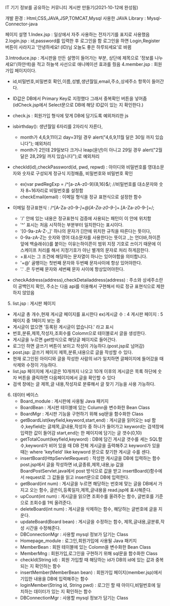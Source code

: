 IT 기기 정보를 공유하는 커뮤니티 게시판 만들기(2021-10-12에 완성됨)

개발 환경 : Html,CSS,JAVA,JSP,TOMCAT,Mysql
사용한 JAVA Library : Mysql-Connector-java

페이지 설명
1.Index.jsp : 일상에서 자주 사용하는 전자기기를 표지로 사용했음 
2.login.jsp : id,password를 입력한 후 로그인을 함 로그인을 하면 Login,Register 버튼이 사라지고 '안녕하세요! (ID)님 오늘도 좋은 하루되세요'로 바뀜
		
3.Introduce.jsp : 게시판을 만든 설명이 들어가는 부분, 상단에 제목으로 '정보를 나누세요!'(하얀색)을 적고 하늘색 사선으로 애니메이션 효과를 줬음
4.member.jsp : 회원가입 페이지이다. 
 - id,비밀번호,비밀번호 확인,이름,성별,생년월일,email,주소,상세주소 항목이 들어간다.
 - ID값은 DB에서 Primary Key로 지정했다 그래서 중복확인 버튼을 넣어줌(idCheck.jsp에서 Select문으로 DB에 해당 ID값이 있는 지 확인한다.)
 - check.js : 회원가입 형식에 맞게 DB에 담기도록 예외처리한 js
 - isbirthday(): 생년월일 6자리를 2자리식 자른다, 
	- month가 4,6,9,11이고 day=31일 경우 alert("4,6,9,11월 달은 30일 까지 있습니다"); 예외처리 
	- month가 2인데 29일보다 크거나 leap(윤년)이 아니고 29일 경우  alert("2월달은 28,29일 까지 있습니다");로 예외처리
 - checkId(id),checkPassword(id, pwd, repwd) : 아이디와 비밀번호를 영대소문자와 숫자로 구성되게 정규식 지정해줌, 비밀번호와 비밀번호 확인
 	- ex)var pwdRegExp = /^[a-zA-z0-9]{8,16}$/; //비밀번호를 대소문자와 숫자 8~16자리로 비밀번호를 설정함 
 	- checkEmail(email) : 이메일 형식을 정규 표현식으로 설정한 함수 
 - 이메일 정규표현식 : /^[A-Za-z0-9\-_]+@[A-Za-z0-9\-_]+\.[A-Za-z0-9\-]+/;
 	- '/' 안에 있는 내용은 정규표현식 검증에 사용되는 패턴이 이 안에 위치함
 	- '^' 표시는 처음 시작하는 부분부터 일치한다는 표시이다.
 	- '[0-9a-zA-Z\-_]' 하나의 문자가 []안에 위치한 규칙을 따른다는 뜻이다,
  	- 0-9a-zA-Z는 숫자와 영어 대소문자를 사용한다는 뜻이고 _는 언더바,하이픈 앞에 백슬래쉬(\)를 붙이는 이유는하이픈이 범위 지정 기호로 쓰이기 때문에 이스케이프 처리를 해서 지정기호가 아닌 별개의 문자로 처리 하게끔한다.
   	- +표시는 그 조건에 해당하는 문자열이 하나는 있어야함을 의미합니다.
	- '+@' 골뱅이는 첫번째 문자와 두번째 문자사이에 항상 있어야한다.
 	- '\.' .은 두번째 문자와 세번째 문자 사이에 항상있어야한다.  
		
- checkAddress(address),checkDetailaddress(address) : 주소와 상세주소란이 공백인지 확인, 주소는 다음 api를 이용해서 구현해서 따로 정규 표현식으로 제한하지 않았음
		
5. list.jsp : 게시판 페이지
- 게시글 총 개수,현재 게시글 페이지를 표시한다 ex)게시글 수 : 4 게시판 페이지 : 5페이지 중 1페이지 보는 중
- 게시글이 없으면 '등록된 게시글이 없습니다.' 라고 표시
- 번호,분류,제목,작성자,조회수를 Colomn으로 테이블로서 글을 생성한다.
- 게시글을 누르면 get방식으로 해당글 페이지로 들어간다.
- 로그인 하면 글쓰기 버튼이 보이고 작성이 가능하다.(post.jsp로 넘어감)
- post.jsp: 글쓰기 페이지 제목,분류,내용으로 글을 작성할 수 있다.
- 현재 로그인된 아이디와 글을 작성한 사람의 id가 일치하면 글페이지에 들어갔을 때 삭제와 수정이 가능하다.
- list.jsp 페이지에 게시글은 10개까지 나오고 10개 이후의 게시글은 목록 하단에 숫자 버튼을 클릭하면 다음페이지에서 글을 확인할 수 있다
- 검색 창에는 글 제목,글 내용,작성자로 분류해서 글 찾기 기능을 사용 가능하다.

6. 데이터 베이스
   - Board_module : 게시판에 사용될 Java 패키지
   - BoardBean : 게시판 테이블에 있는 Column을 변수화한 Bean Class
   - BoardMgr : 게시판 기능을 구현하기 위해 sql문을 함수화한 Class
   	- getBoardList(keyfield,keyword,start,end) : 게시글을 읽어오는 sql 함수,keyfield는 글제목,글내용,작성자 중 하나가 들어가고 keyword는 검색창에 입력한 값이 들어감 start,end는 한 페이지에 담기는 글 갯수(0,10)
   	- getTotalCount(keyfield,keyword) : DB에 담긴 게시글 갯수를 세는 SQL함수,keyword가 비어 있을 때 DB 전체 게시글을 출력해주고 keyword가 있을 때는 where 'keyfield' like keyword 문으로 찾기한 게시글 수를 센다.
   	- insertBoard(HttpServletRequest) : 작성한 게시글을 DB에 입력하는 함수 post.jsp에서 글을 작성하면 id,글종류,제목,내용,ip 값을 BoardPostServlet.java에서 post 방식으로 값을 받고 insertBoard()함수에서 request로 그 값들을 읽고 insert문으로 DB에 입력한다.
   	- getBoard(int num) : 게시글을 누르면 해당하는 번호에 맞는 글을 DB에서 가지고 오는 함수, 글쓴이,등록일자,제목,글내용을 read.jsp에 표시해준다.
   	- upCount(int num) : 게시글을 읽으면 조회수를 올려주는 함수, 글번호를 기준으로 조회수를 1씩 올려준다.
   	- deleteBoard(int num) : 게시글을 삭제하는 함수, 해당하는 글번호에 글을 지운다.
   	- updateBoard(Board bean) : 게시글을 수정하는 함수, 제목,글내용,글분류,작성 시간을 수정해준다.
   - DBConnectionMgr : 사용할 mysql 정보가 담기는 Class
   - Homepage_module : 로그인,회원가입에 사용될 Java 패키지
   	- MemberBean : 회원 테이블에 있는 Colomn을 변수화한 Bean Class
   	- MemberMng :  회원가입,로그인을 구현하기 위해 sql문을 함수화한 Class
   	- checkId(String id) : 회원 가입할 때 해당하는 id가 DB의 id에 있는 값과 중복되는 지 확인하는 함수
   	- insertMember(MemberBean bean) : 회원가입 페이지(member.jsp)에서 기입한 내용을 DB에 입력해주는 함수
   	- loginMember(String id, String pwd) : 로그인 할 때 아이디,비밀번호에 일치하는 데이터가 있는 지 확인하는 함수
   - DBConnectionMgr : 사용할 mysql 정보가 담기는 Class
					
					
					
				 
				
					
			
